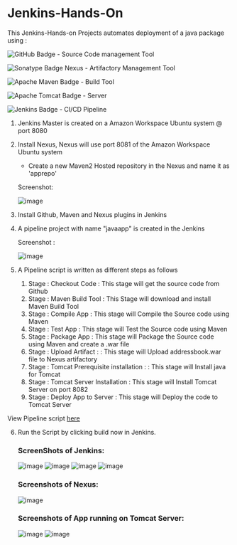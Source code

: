 # Jenkins-Hands-On

This Jenkins-Hands-on Projects automates deployment of a java package using :

![GitHub Badge](https://img.shields.io/badge/GitHub-181717?logo=github&logoColor=fff&style=flat) - Source Code management Tool

![Sonatype Badge](https://img.shields.io/badge/Sonatype-1B1C30?logo=sonatype&logoColor=fff&style=flat) Nexus - Artifactory Management Tool

![Apache Maven Badge](https://img.shields.io/badge/Apache%20Maven-C71A36?logo=apachemaven&logoColor=fff&style=flat) - Build Tool

![Apache Tomcat Badge](https://img.shields.io/badge/Apache%20Tomcat-F8DC75?logo=apachetomcat&logoColor=000&style=flat) - Server 

![Jenkins Badge](https://img.shields.io/badge/Jenkins-D24939?logo=jenkins&logoColor=fff&style=flat) - CI/CD Pipeline
 
1. Jenkins Master is created on a Amazon Workspace Ubuntu system @ port 8080

2. Install Nexus, Nexus will use port 8081 of the Amazon Workspace Ubuntu system
    - Create a new Maven2 Hosted repository in the Nexus and name it as 'apprepo'
   
   Screenshot:

   ![image](https://github.com/AmalSunny992/Jenkins-Hands-On/assets/169422802/5f0bffc0-7d5d-4fed-bf97-452bd72ca8b6)


3. Install Github, Maven and Nexus plugins in Jenkins

4. A pipeline project with name "javaapp" is created in the Jenkins

    Screenshot :

   ![image](https://github.com/AmalSunny992/Jenkins-Hands-On/assets/169422802/e35ce855-5e3e-4e4f-96e2-5284ce004692)

5. A Pipeline script is written as different steps as follows
    
    1. Stage : Checkout Code : This stage will get the source code from Github
    2. Stage : Maven Build Tool : This Stage will download and install Maven Build Tool
    3. Stage : Compile App : This stage will Compile the Source code using Maven
    4. Stage : Test App : This stage will Test the Source code using Maven
    5. Stage : Package App : This stage will Package the Source code using Maven and create a .war file
    6. Stage : Upload Artifact :  : This stage will Upload addressbook.war file to Nexus artifactory
    7. Stage : Tomcat Prerequisite installation :  : This stage will Install java for Tomcat
    8. Stage : Tomcat Server Installation : This stage will Install Tomcat Server on port 8082
    9. Stage : Deploy App to Server : This stage will Deploy the code to Tomcat Server

  View Pipeline script [here](./jenkins)

 6. Run the Script by clicking build now in Jenkins.

    ### ScreenShots of Jenkins: 
    ![image](https://github.com/AmalSunny992/Jenkins-Hands-On/assets/169422802/4687990e-cc79-4faa-a7b6-c233786ee479)
    ![image](https://github.com/AmalSunny992/Jenkins-Hands-On/assets/169422802/a1e3f586-8e72-4b66-8814-0d5f5618b1bc)
    ![image](https://github.com/AmalSunny992/Jenkins-Hands-On/assets/169422802/1c37be50-e5a8-4c13-a721-c465aec8060d)
    ![image](https://github.com/AmalSunny992/Jenkins-Hands-On/assets/169422802/e8130968-dab1-4f95-ba52-200704dbf2f3)


    ### Screenshots of Nexus:
    ![image](https://github.com/AmalSunny992/Jenkins-Hands-On/assets/169422802/b5409de1-995d-47af-9fd0-19518dddfe6b)

    ### Screenshots of App running on Tomcat Server:
    ![image](https://github.com/AmalSunny992/Jenkins-Hands-On/assets/169422802/d5ae9f52-65aa-4e92-b07a-6aafef67f19c)
    ![image](https://github.com/AmalSunny992/Jenkins-Hands-On/assets/169422802/0cfd256b-d232-4a67-8a8a-2c7375d7c0c3)



    
    
   
